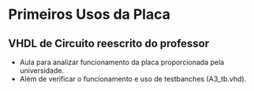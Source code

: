 # Primeiros Usos da Placa

## VHDL de Circuito reescrito do professor
- Aula para analizar funcionamento da placa proporcionada pela universidade.
- Além de verificar o funcionamento e uso de testbanches (A3_tb.vhd).
